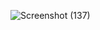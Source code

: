 ![Screenshot (137)](https://github.com/user-attachments/assets/56650d72-0a41-4813-a0bb-41a69a7ff03f)
